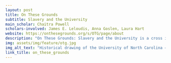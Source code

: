 ```yaml
---
layout: post
title: On These Grounds
subtitle: Slavery and the University
main_scholar: Chaitra Powell
scholars-involved: James E. Leloudis, Anna Goslen, Laura Hart
website: https://onthesegrounds.org/s/OTG/page/about
description: "On These Grounds: Slavery and the University is a cross institution project that aims to examine the ways in which higher education insitutions are intertwined with the legacy of slavery. Part of this investigation involves examinining the recorded and lived experiences of enslaved individuals through archival records. The team at Carolina: Chaitra Powell, Anna Goslen, Laura Hart, and Dr. James E. Leloudis will sift through the special collection material to center the narratives of enslaved individuals in these documents."
img: assets/img/feature/otg.jpg
img_alt_text: "Historical drawing of the University of North Carolina – Chapel Hill."
link_title: on_these_grounds
---
```

